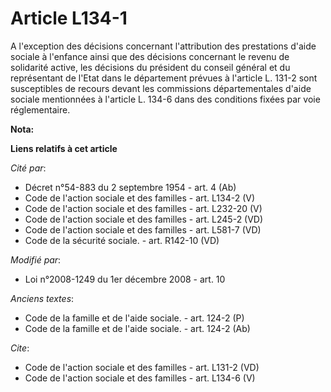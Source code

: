 # Article L134-1

A l'exception des décisions concernant l'attribution des prestations d'aide sociale à l'enfance ainsi que des décisions
concernant le revenu de solidarité active, les décisions du président du conseil général et du représentant de l'Etat dans le
département prévues à l'article L. 131-2 sont susceptibles de recours devant les commissions départementales d'aide sociale
mentionnées à l'article L. 134-6 dans des conditions fixées par voie réglementaire.

**Nota:**



**Liens relatifs à cet article**

_Cité par_:

  - Décret n°54-883 du 2 septembre 1954 - art. 4 (Ab)
  - Code de l'action sociale et des familles - art. L134-2 (V)
  - Code de l'action sociale et des familles - art. L232-20 (V)
  - Code de l'action sociale et des familles - art. L245-2 (VD)
  - Code de l'action sociale et des familles - art. L581-7 (VD)
  - Code de la sécurité sociale. - art. R142-10 (VD)

_Modifié par_:

  - Loi n°2008-1249 du 1er décembre 2008 - art. 10

_Anciens textes_:

  - Code de la famille et de l'aide sociale. - art. 124-2 (P)
  - Code de la famille et de l'aide sociale. - art. 124-2 (Ab)

_Cite_:

  - Code de l'action sociale et des familles - art. L131-2 (VD)
  - Code de l'action sociale et des familles - art. L134-6 (V)
